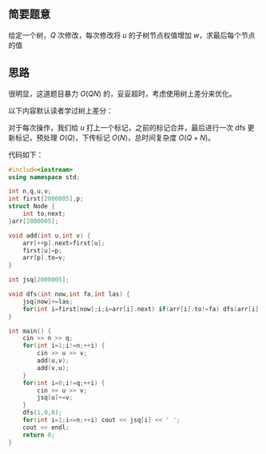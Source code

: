 ## 简要题意

给定一个树，$Q$ 次修改，每次修改将 $u$ 的子树节点权值增加 $w$，求最后每个节点的值

## 思路

很明显，这道题目暴力 $O(QN)$ 的，妥妥超时，考虑使用树上差分来优化。

以下内容默认读者学过树上差分：

对于每次操作，我们给 $u$ 打上一个标记，之前的标记合并，最后进行一次 dfs 更新标记，预处理 $O(Q)$，下传标记 $O(N)$，总时间复杂度 $O(Q+N)$。

代码如下：
```cpp
#include<iostream>
using namespace std;

int n,q,u,v;
int first[2000005],p;
struct Node {
	int to,next;
}arr[2000005];

void add(int u,int v) {
	arr[++p].next=first[u];
	first[u]=p;
	arr[p].to=v;
}

int jsq[2000005];

void dfs(int now,int fa,int las) {
	jsq[now]+=las;
	for(int i=first[now];i;i=arr[i].next) if(arr[i].to!=fa) dfs(arr[i].to,now,jsq[now]);
}

int main() {
	cin >> n >> q;
	for(int i=1;i!=n;++i) {
		cin >> u >> v;
		add(u,v);
		add(v,u);
	}
	for(int i=0;i!=q;++i) {
		cin >> u >> v;
		jsq[u]+=v;
	}
	dfs(1,0,0);
	for(int i=1;i<=n;++i) cout << jsq[i] << ' ';
	cout << endl;
	return 0;
}
```
